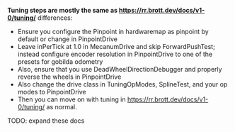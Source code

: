 **Tuning steps are mostly the same as https://rr.brott.dev/docs/v1-0/tuning/**
differences: 

- Ensure you  configure the Pinpoint in hardwaremap as pinpoint by default or change in PinpointDrive 
- Leave inPerTick at 1.0 in MecanumDrive and skip ForwardPushTest; instead configure encoder resolution 
in PinpointDrive to one of the presets for gobilda odometry
- Also, ensure that you use DeadWheelDirectionDebugger and properly reverse the wheels in PinpointDrive 
- Also change the drive class in TuningOpModes, SplineTest, and your op modes to PinpointDrive
- Then you can move on with tuning in https://rr.brott.dev/docs/v1-0/tuning/ as normal.

TODO: expand these docs

